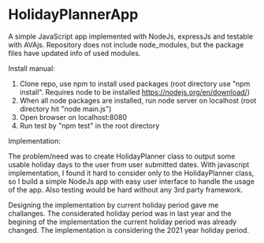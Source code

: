 # HolidayPlannerApp
A simple JavaScript app implemented with NodeJs, expressJs and testable with AVAjs.
Repository does not include node_modules, but the package files have updated info of used modules.

Install manual:
1. Clone repo, use npm to install used packages (root directory use "npm install". Requires node to be installed https://nodejs.org/en/download/)
2. When all node packages are installed, run node server on localhost (root directory hit "node main.js")
3. Open browser on localhost:8080
4. Run test by "npm test" in the root directory

Implementation:

The problem/need was to create HolidayPlanner class to output some usable holiday days to the user from user submitted dates. With javascript implementation, I found it hard to consider only to the HolidayPlanner class, so I build a simple NodeJs app with easy user interface to handle the usage of the app. Also testing would be hard without any 3rd party framework. 

Designing the implementation by current holiday period gave me challanges. The considerated holiday period was in last year and the begining of the implementation the current holiday period was already changed. The implementation is considering the 2021 year holiday period.    